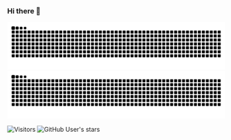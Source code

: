 ### Hi there 👋

![github contribution grid snake animation](https://raw.githubusercontent.com/shahradelahi/shahradelahi/output/github-contribution-grid-snake-dark.svg#gh-dark-mode-only)
![github contribution grid snake animation](https://raw.githubusercontent.com/shahradelahi/shahradelahi/output/github-contribution-grid-snake.svg#gh-light-mode-only)

<p>
<img alt="Visitors" src="https://komarev.com/ghpvc/?username=shahradelahi">
<img alt="GitHub User's stars" src="https://img.shields.io/github/stars/shahradelahi?style=flat&label=Stars&color=%23e3b341">
</p>

